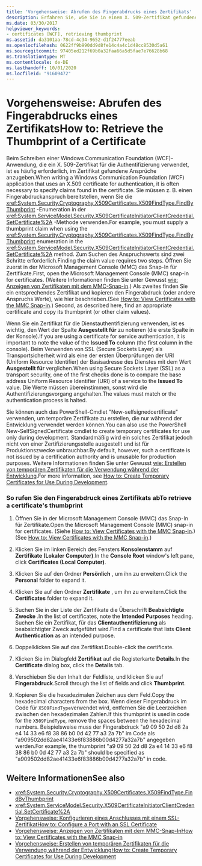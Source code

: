 ```yaml
---
title: 'Vorgehensweise: Abrufen des Fingerabdrucks eines Zertifikats'
description: Erfahren Sie, wie Sie in einem X. 509-Zertifikat gefundene Ansprüche angeben. Dies ist erforderlich, wenn Sie eine WCF-Anwendung entwickeln, die Zertifikate für die Authentifizierung verwendet.
ms.date: 03/30/2017
helpviewer_keywords:
- certificates [WCF], retrieving thumbprint
ms.assetid: da3101aa-78cd-4c34-9652-d1f24777eeab
ms.openlocfilehash: 0622ff9b990dd9d8fe14c4a4c1d48cc8530d5a61
ms.sourcegitcommit: 97405ed212f69b0a32faa66a5d5fae7e76628b68
ms.translationtype: MT
ms.contentlocale: de-DE
ms.lasthandoff: 10/01/2020
ms.locfileid: "91609472"
---
```

# <a name="how-to-retrieve-the-thumbprint-of-a-certificate"></a><span data-ttu-id="5f188-103">Vorgehensweise: Abrufen des Fingerabdrucks eines Zertifikats</span><span class="sxs-lookup"><span data-stu-id="5f188-103">How to: Retrieve the Thumbprint of a Certificate</span></span>
<span data-ttu-id="5f188-104">Beim Schreiben einer Windows Communication Foundation (WCF)-Anwendung, die ein X. 509-Zertifikat für die Authentifizierung verwendet, ist es häufig erforderlich, im Zertifikat gefundene Ansprüche anzugeben.</span><span class="sxs-lookup"><span data-stu-id="5f188-104">When writing a Windows Communication Foundation (WCF) application that uses an X.509 certificate for authentication, it is often necessary to specify claims found in the certificate.</span></span> <span data-ttu-id="5f188-105">Sie müssen z. B. einen Fingerabdruckanspruch bereitstellen, wenn Sie die <xref:System.Security.Cryptography.X509Certificates.X509FindType.FindByThumbprint> -Enumeration in der <xref:System.ServiceModel.Security.X509CertificateInitiatorClientCredential.SetCertificate%2A> -Methode verwenden.</span><span class="sxs-lookup"><span data-stu-id="5f188-105">For example, you must supply a thumbprint claim when using the <xref:System.Security.Cryptography.X509Certificates.X509FindType.FindByThumbprint> enumeration in the <xref:System.ServiceModel.Security.X509CertificateInitiatorClientCredential.SetCertificate%2A> method.</span></span> <span data-ttu-id="5f188-106">Zum Suchen des Anspruchswerts sind zwei Schritte erforderlich.</span><span class="sxs-lookup"><span data-stu-id="5f188-106">Finding the claim value requires two steps.</span></span> <span data-ttu-id="5f188-107">Öffnen Sie zuerst in der Microsoft Management Console (MMC) das Snap-In für Zertifikate.</span><span class="sxs-lookup"><span data-stu-id="5f188-107">First, open the Microsoft Management Console (MMC) snap-in for certificates.</span></span> <span data-ttu-id="5f188-108">(Weitere Informationen finden Sie unter Gewusst [wie: Anzeigen von Zertifikaten mit dem MMC-Snap-in](how-to-view-certificates-with-the-mmc-snap-in.md).) Als zweites finden Sie ein entsprechendes Zertifikat und kopieren den Fingerabdruck (oder andere Anspruchs Werte), wie hier beschrieben.</span><span class="sxs-lookup"><span data-stu-id="5f188-108">(See [How to: View Certificates with the MMC Snap-in](how-to-view-certificates-with-the-mmc-snap-in.md).) Second, as described here, find an appropriate certificate and copy its thumbprint (or other claim values).</span></span>  
  
 <span data-ttu-id="5f188-109">Wenn Sie ein Zertifikat für die Dienstauthentifizierung verwenden, ist es wichtig, den Wert der Spalte **Ausgestellt für** zu notieren (die erste Spalte in der Konsole).</span><span class="sxs-lookup"><span data-stu-id="5f188-109">If you are using a certificate for service authentication, it is important to note the value of the **Issued To** column (the first column in the console).</span></span> <span data-ttu-id="5f188-110">Beim Verwenden von SSL (Secure Sockets Layer) als Transportsicherheit wird als eine der ersten Überprüfungen der URI (Uniform Resource Identifier) der Basisadresse des Dienstes mit dem Wert **Ausgestellt für** verglichen.</span><span class="sxs-lookup"><span data-stu-id="5f188-110">When using Secure Sockets Layer (SSL) as a transport security, one of the first checks done is to compare the base address Uniform Resource Identifier (URI) of a service to the **Issued To** value.</span></span> <span data-ttu-id="5f188-111">Die Werte müssen übereinstimmen, sonst wird die Authentifizierungsvorgang angehalten.</span><span class="sxs-lookup"><span data-stu-id="5f188-111">The values must match or the authentication process is halted.</span></span>  
  
 <span data-ttu-id="5f188-112">Sie können auch das PowerShell-Cmdlet "New-selfsignedcertificate" verwenden, um temporäre Zertifikate zu erstellen, die nur während der Entwicklung verwendet werden können.</span><span class="sxs-lookup"><span data-stu-id="5f188-112">You can also use the PowerShell New-SelfSignedCertificate cmdlet to create temporary certificates for use only during development.</span></span> <span data-ttu-id="5f188-113">Standardmäßig wird ein solches Zertifikat jedoch nicht von einer Zertifizierungsstelle ausgestellt und ist für Produktionszwecke unbrauchbar.</span><span class="sxs-lookup"><span data-stu-id="5f188-113">By default, however, such a certificate is not issued by a certification authority and is unusable for production purposes.</span></span> <span data-ttu-id="5f188-114">Weitere Informationen finden Sie unter Gewusst [wie: Erstellen von temporären Zertifikaten für die Verwendung während der Entwicklung](how-to-create-temporary-certificates-for-use-during-development.md).</span><span class="sxs-lookup"><span data-stu-id="5f188-114">For more information, see [How to: Create Temporary Certificates for Use During Development](how-to-create-temporary-certificates-for-use-during-development.md).</span></span>  
  
### <a name="to-retrieve-a-certificates-thumbprint"></a><span data-ttu-id="5f188-115">So rufen Sie den Fingerabdruck eines Zertifikats ab</span><span class="sxs-lookup"><span data-stu-id="5f188-115">To retrieve a certificate's thumbprint</span></span>  
  
1. <span data-ttu-id="5f188-116">Öffnen Sie in der Microsoft Management Console (MMC) das Snap-In für Zertifikate.</span><span class="sxs-lookup"><span data-stu-id="5f188-116">Open the Microsoft Management Console (MMC) snap-in for certificates.</span></span> <span data-ttu-id="5f188-117">(Siehe [How to: View Certificates with the MMC Snap-in](how-to-view-certificates-with-the-mmc-snap-in.md).)</span><span class="sxs-lookup"><span data-stu-id="5f188-117">(See [How to: View Certificates with the MMC Snap-in](how-to-view-certificates-with-the-mmc-snap-in.md).)</span></span>  
  
2. <span data-ttu-id="5f188-118">Klicken Sie im linken Bereich des Fensters **Konsolenstamm** auf **Zertifikate (Lokaler Computer)**.</span><span class="sxs-lookup"><span data-stu-id="5f188-118">In the **Console Root** window's left pane, click **Certificates (Local Computer)**.</span></span>  
  
3. <span data-ttu-id="5f188-119">Klicken Sie auf den Ordner **Persönlich** , um ihn zu erweitern.</span><span class="sxs-lookup"><span data-stu-id="5f188-119">Click the **Personal** folder to expand it.</span></span>  
  
4. <span data-ttu-id="5f188-120">Klicken Sie auf den Ordner **Zertifikate** , um ihn zu erweitern.</span><span class="sxs-lookup"><span data-stu-id="5f188-120">Click the **Certificates** folder to expand it.</span></span>  
  
5. <span data-ttu-id="5f188-121">Suchen Sie in der Liste der Zertifikate die Überschrift **Beabsichtigte Zwecke** .</span><span class="sxs-lookup"><span data-stu-id="5f188-121">In the list of certificates, note the **Intended Purposes** heading.</span></span> <span data-ttu-id="5f188-122">Suchen Sie ein Zertifikat, für das **Clientauthentifizierung** als beabsichtigter Zweck aufgeführt wird.</span><span class="sxs-lookup"><span data-stu-id="5f188-122">Find a certificate that lists **Client Authentication** as an intended purpose.</span></span>  
  
6. <span data-ttu-id="5f188-123">Doppelklicken Sie auf das Zertifikat.</span><span class="sxs-lookup"><span data-stu-id="5f188-123">Double-click the certificate.</span></span>  
  
7. <span data-ttu-id="5f188-124">Klicken Sie im Dialogfeld **Zertifikat** auf die Registerkarte **Details**.</span><span class="sxs-lookup"><span data-stu-id="5f188-124">In the **Certificate** dialog box, click the **Details** tab.</span></span>  
  
8. <span data-ttu-id="5f188-125">Verschieben Sie den Inhalt der Feldliste, und klicken Sie auf **Fingerabdruck**.</span><span class="sxs-lookup"><span data-stu-id="5f188-125">Scroll through the list of fields and click **Thumbprint**.</span></span>  
  
9. <span data-ttu-id="5f188-126">Kopieren Sie die hexadezimalen Zeichen aus dem Feld.</span><span class="sxs-lookup"><span data-stu-id="5f188-126">Copy the hexadecimal characters from the box.</span></span> <span data-ttu-id="5f188-127">Wenn dieser Fingerabdruck im Code für `X509FindType`verwendet wird, entfernen Sie die Leerzeichen zwischen den hexadezimalen Zahlen.</span><span class="sxs-lookup"><span data-stu-id="5f188-127">If this thumbprint is used in code for the `X509FindType`, remove the spaces between the hexadecimal numbers.</span></span> <span data-ttu-id="5f188-128">Beispielsweise muss der Fingerabdruck "a9 09 50 2d d8 2a e4 14 33 e6 f8 38 86 b0 0d 42 77 a3 2a 7b" im Code als "a909502dd82ae41433e6f83886b00d4277a32a7b" angegeben werden.</span><span class="sxs-lookup"><span data-stu-id="5f188-128">For example, the thumbprint "a9 09 50 2d d8 2a e4 14 33 e6 f8 38 86 b0 0d 42 77 a3 2a 7b" should be specified as "a909502dd82ae41433e6f83886b00d4277a32a7b" in code.</span></span>  
  
## <a name="see-also"></a><span data-ttu-id="5f188-129">Weitere Informationen</span><span class="sxs-lookup"><span data-stu-id="5f188-129">See also</span></span>

- <xref:System.Security.Cryptography.X509Certificates.X509FindType.FindByThumbprint>
- <xref:System.ServiceModel.Security.X509CertificateInitiatorClientCredential.SetCertificate%2A>
- [<span data-ttu-id="5f188-130">Vorgehensweise: Konfigurieren eines Anschlusses mit einem SSL-Zertifikat</span><span class="sxs-lookup"><span data-stu-id="5f188-130">How to: Configure a Port with an SSL Certificate</span></span>](how-to-configure-a-port-with-an-ssl-certificate.md)
- [<span data-ttu-id="5f188-131">Vorgehensweise: Anzeigen von Zertifikaten mit dem MMC-Snap-In</span><span class="sxs-lookup"><span data-stu-id="5f188-131">How to: View Certificates with the MMC Snap-in</span></span>](how-to-view-certificates-with-the-mmc-snap-in.md)
- [<span data-ttu-id="5f188-132">Vorgehensweise: Erstellen von temporären Zertifikaten für die Verwendung während der Entwicklung</span><span class="sxs-lookup"><span data-stu-id="5f188-132">How to: Create Temporary Certificates for Use During Development</span></span>](how-to-create-temporary-certificates-for-use-during-development.md)
